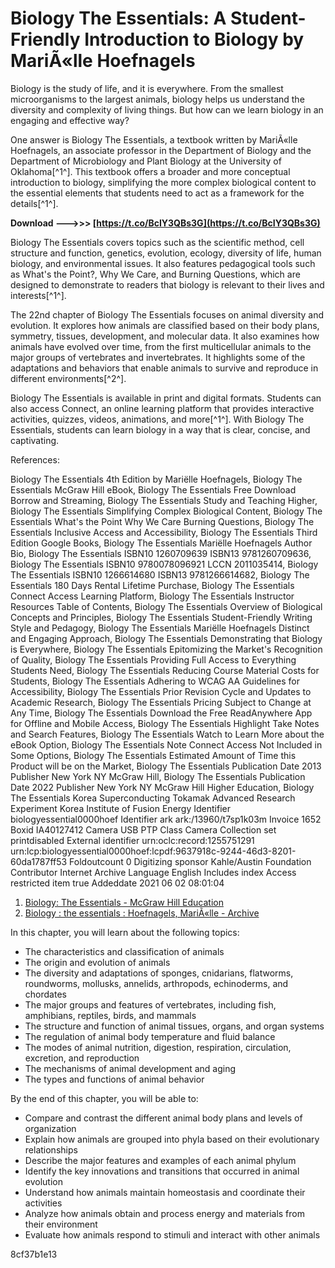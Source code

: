 # Biology The Essentials: A Student-Friendly Introduction to Biology by MariÃ«lle Hoefnagels
 
Biology is the study of life, and it is everywhere. From the smallest microorganisms to the largest animals, biology helps us understand the diversity and complexity of living things. But how can we learn biology in an engaging and effective way?
 
One answer is Biology The Essentials, a textbook written by MariÃ«lle Hoefnagels, an associate professor in the Department of Biology and the Department of Microbiology and Plant Biology at the University of Oklahoma[^1^]. This textbook offers a broader and more conceptual introduction to biology, simplifying the more complex biological content to the essential elements that students need to act as a framework for the details[^1^].
 
**Download --->>> [https://t.co/BcIY3QBs3G](https://t.co/BcIY3QBs3G)**


 
Biology The Essentials covers topics such as the scientific method, cell structure and function, genetics, evolution, ecology, diversity of life, human biology, and environmental issues. It also features pedagogical tools such as What's the Point?, Why We Care, and Burning Questions, which are designed to demonstrate to readers that biology is relevant to their lives and interests[^1^].
 
The 22nd chapter of Biology The Essentials focuses on animal diversity and evolution. It explores how animals are classified based on their body plans, symmetry, tissues, development, and molecular data. It also examines how animals have evolved over time, from the first multicellular animals to the major groups of vertebrates and invertebrates. It highlights some of the adaptations and behaviors that enable animals to survive and reproduce in different environments[^2^].
 
Biology The Essentials is available in print and digital formats. Students can also access Connect, an online learning platform that provides interactive activities, quizzes, videos, animations, and more[^1^]. With Biology The Essentials, students can learn biology in a way that is clear, concise, and captivating.
 
References:
 
Biology The Essentials 4th Edition by Mariëlle Hoefnagels,  Biology The Essentials McGraw Hill eBook,  Biology The Essentials Free Download Borrow and Streaming,  Biology The Essentials Study and Teaching Higher,  Biology The Essentials Simplifying Complex Biological Content,  Biology The Essentials What's the Point Why We Care Burning Questions,  Biology The Essentials Inclusive Access and Accessibility,  Biology The Essentials Third Edition Google Books,  Biology The Essentials Mariëlle Hoefnagels Author Bio,  Biology The Essentials ISBN10 1260709639 ISBN13 9781260709636,  Biology The Essentials ISBN10 9780078096921 LCCN 2011035414,  Biology The Essentials ISBN10 1266614680 ISBN13 9781266614682,  Biology The Essentials 180 Days Rental Lifetime Purchase,  Biology The Essentials Connect Access Learning Platform,  Biology The Essentials Instructor Resources Table of Contents,  Biology The Essentials Overview of Biological Concepts and Principles,  Biology The Essentials Student-Friendly Writing Style and Pedagogy,  Biology The Essentials Mariëlle Hoefnagels Distinct and Engaging Approach,  Biology The Essentials Demonstrating that Biology is Everywhere,  Biology The Essentials Epitomizing the Market's Recognition of Quality,  Biology The Essentials Providing Full Access to Everything Students Need,  Biology The Essentials Reducing Course Material Costs for Students,  Biology The Essentials Adhering to WCAG AA Guidelines for Accessibility,  Biology The Essentials Prior Revision Cycle and Updates to Academic Research,  Biology The Essentials Pricing Subject to Change at Any Time,  Biology The Essentials Download the Free ReadAnywhere App for Offline and Mobile Access,  Biology The Essentials Highlight Take Notes and Search Features,  Biology The Essentials Watch to Learn More about the eBook Option,  Biology The Essentials Note Connect Access Not Included in Some Options,  Biology The Essentials Estimated Amount of Time this Product will be on the Market,  Biology The Essentials Publication Date 2013 Publisher New York NY McGraw Hill,  Biology The Essentials Publication Date 2022 Publisher New York NY McGraw Hill Higher Education,  Biology The Essentials Korea Superconducting Tokamak Advanced Research Experiment Korea Institute of Fusion Energy Identifier biologyessential0000hoef Identifier ark ark:/13960/t7sp1k03m Invoice 1652 Boxid IA40127412 Camera USB PTP Class Camera Collection set printdisabled External identifier urn:oclc:record:1255751291 urn:lcp:biologyessential0000hoef:lcpdf:9637918c-9244-46d3-8201-60da1787ff53 Foldoutcount 0 Digitizing sponsor Kahle/Austin Foundation Contributor Internet Archive Language English Includes index Access restricted item true Addeddate 2021 06 02 08:01:04
 
1. [Biology: The Essentials - McGraw Hill Education](https://www.mheducation.com/highered/product/biology-essentials-hoefnagels/M9781260709636.html)
2. [Biology : the essentials : Hoefnagels, MariÃ«lle - Archive](https://archive.org/details/biologyessential0000hoef)

In this chapter, you will learn about the following topics:

- The characteristics and classification of animals
- The origin and evolution of animals
- The diversity and adaptations of sponges, cnidarians, flatworms, roundworms, mollusks, annelids, arthropods, echinoderms, and chordates
- The major groups and features of vertebrates, including fish, amphibians, reptiles, birds, and mammals
- The structure and function of animal tissues, organs, and organ systems
- The regulation of animal body temperature and fluid balance
- The modes of animal nutrition, digestion, respiration, circulation, excretion, and reproduction
- The mechanisms of animal development and aging
- The types and functions of animal behavior

By the end of this chapter, you will be able to:

- Compare and contrast the different animal body plans and levels of organization
- Explain how animals are grouped into phyla based on their evolutionary relationships
- Describe the major features and examples of each animal phylum
- Identify the key innovations and transitions that occurred in animal evolution
- Understand how animals maintain homeostasis and coordinate their activities
- Analyze how animals obtain and process energy and materials from their environment
- Evaluate how animals respond to stimuli and interact with other animals

 8cf37b1e13
 
